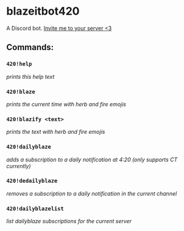 # blazeitbot420

A Discord bot. [Invite me to your server <3](https://discordapp.com/api/oauth2/authorize?client_id=685938555360641050&permissions=10240&scope=bot)

## Commands:

### `420!help`

_prints this help text_

### `420!blaze`

_prints the current time with herb and fire emojis_

### `420!blazify <text>`

_prints the text with herb and fire emojis_

### `420!dailyblaze`

_adds a subscription to a daily notification at 4:20 (only supports CT currently)_

### `420!dedailyblaze`

_removes a subscription to a daily notification in the current channel_

### `420!dailyblazelist`

_list dailyblaze subscriptions for the current server_

